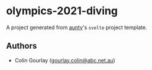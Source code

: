 # olympics-2021-diving

A project generated from [aunty](https://github.com/abcnews/aunty)'s `svelte` project template.

## Authors

- Colin Gourlay ([gourlay.colin@abc.net.au](mailto:gourlay.colin@abc.net.au))
